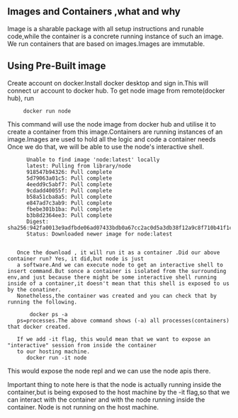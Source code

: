## Images and Containers ,what and why

Image is a sharable package with all setup instructions and runable code,while the container is a concrete running instance of such an image.
We run containers that are based on images.Images are immutable.


## Using Pre-Built image

Create account on docker.Install docker desktop and sign in.This will connect ur account to docker hub.
To get node image from remote(docker hub), run
         
         docker run node
         
This command will use the node image from docker hub and utilise it to create a container from this image.Containers are running instances of an image.Images are used to hold all the logic and code a container needs
Once we do that, we will be able to use the node's interactive shell.
    

          Unable to find image 'node:latest' locally
          latest: Pulling from library/node
          918547b94326: Pull complete 
          5d79063a01c5: Pull complete 
          4eedd9c5abf7: Pull complete 
          9cdadd40055f: Pull complete 
          b58a51cba8a5: Pull complete 
          e847ad7c3ab9: Pull complete 
          fbebe301b1ba: Pull complete 
          b3b8d2364ee3: Pull complete 
          Digest: sha256:942fa0013e9adfbde06ad07433bdb0a67cc2ac0d5a3db38f12a9c8f710b41f1c
          Status: Downloaded newer image for node:latest
          
          
       Once the download , it will run it as a container .Did our above container run? Yes, it did,but node is just
       a software.And we can execute node to get an interactive shell to insert command.But sonce a container is isolated from the surrounding env,and just because there might be some interactive shell running inside of a container,it doesn't mean that this shell is exposed to us by the conatiner.
       Nonetheless,the container was created and you can check that by running the following.
       
           docker ps -a
       ps=processes.The above command shows (-a) all processes(containers) that docker created.
       
       If we add -it flag, this would mean that we want to expose an "interactive" session from inside the container 
       to our hosting machine. 
          docker run -it node
This would expose the node repl and we can use the node apis there.

Important thing to note here is that the node is actually running inside the container,but is being exposed to the host machine by the -it flag,so that we can interact with the container and with the node running inside the container.
Node is not running on the host machine.
